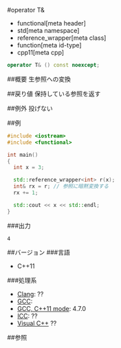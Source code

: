 #operator T&
* functional[meta header]
* std[meta namespace]
* reference_wrapper[meta class]
* function[meta id-type]
* cpp11[meta cpp]

```cpp
operator T& () const noexcept;
```

##概要
生参照への変換


##戻り値
保持している参照を返す


##例外
投げない


##例
```cpp
#include <iostream>
#include <functional>

int main()
{
  int x = 3;

  std::reference_wrapper<int> r(x);
  int& rx = r; // 参照に暗黙変換する
  rx += 1;

  std::cout << x << std::endl;
}
```

###出力
```
4
```

##バージョン
###言語
- C++11

###処理系
- [Clang](/implementation.md#clang): ??
- [GCC](/implementation.md#gcc): 
- [GCC, C++11 mode](/implementation.md#gcc): 4.7.0
- [ICC](/implementation.md#icc): ??
- [Visual C++](/implementation.md#visual_cpp) ??


##参照


